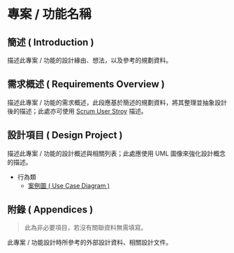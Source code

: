 # 專案 / 功能名稱

## 簡述 ( Introduction )

描述此專案 / 功能的設計緣由、想法，以及參考的規劃資料。

## 需求概述 ( Requirements Overview )

描述此專案 / 功能的需求概述，此段應基於簡述的規劃資料，將其整理並抽象設計後的描述；此處亦可使用 [Scrum User Stroy](https://ihower.tw/blog/archives/2090) 描述。

## 設計項目 ( Design Project )

描述此專案 / 功能的設計概述與相關列表；此處應使用 UML 圖像來強化設計概念的描述。

+ 行為類
  - [案例圖 ( Use Case Diagram )](https://www.visual-paradigm.com/guide/uml-unified-modeling-language/what-is-use-case-diagram/)

## 附錄 ( Appendices )
> 此為非必要項目，若沒有關聯資料無需填寫。

此專案 / 功能設計時所參考的外部設計資料、相關設計文件。
